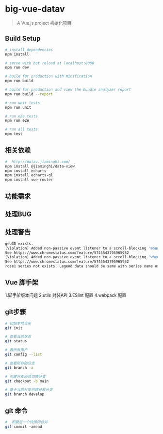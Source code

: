# big-vue-datav

> A Vue.js project 初始化项目


## 


## Build Setup

``` bash
# install dependencies
npm install

# serve with hot reload at localhost:8080
npm run dev

# build for production with minification
npm run build

# build for production and view the bundle analyzer report
npm run build --report

# run unit tests
npm run unit

# run e2e tests
npm run e2e

# run all tests
npm test
```

## 相关依赖

``` bash
#  http://datav.jiaminghi.com/
npm install @jiaminghi/data-view
npm install echarts
npm install echarts-gl
npm install vue-router
```


## 功能需求


## 处理BUG


## 处理警告
```bash
geo3D exists.
[Violation] Added non-passive event listener to a scroll-blocking 'mousewheel' event. Consider marking event handler as 'passive' to make the page more responsive. 
See https://www.chromestatus.com/feature/5745543795965952
[Violation] Added non-passive event listener to a scroll-blocking 'wheel' event. Consider marking event handler as 'passive' to make the page more responsive.
See https://www.chromestatus.com/feature/5745543795965952
rose1 series not exists. Legend data should be same with series name or data name.
```

## Vue 脚手架

1.脚手架版本问题
2.utils 封装API
3.ESlint 配置
4.webpack 配置




## git步骤

``` bash
# 初始本地仓库
git init

# 查看当前状态 
git status 

# 看所有用户
git config --list

# 查看所有的分支 
git branch -a 

# 创建分支必须切换分支
git checkout -b main 

# 基于当前分支创建开发分支
git branch develop

```
## git 命令

``` bash
#  和最后一个快照的合并
git commit —amend

```
